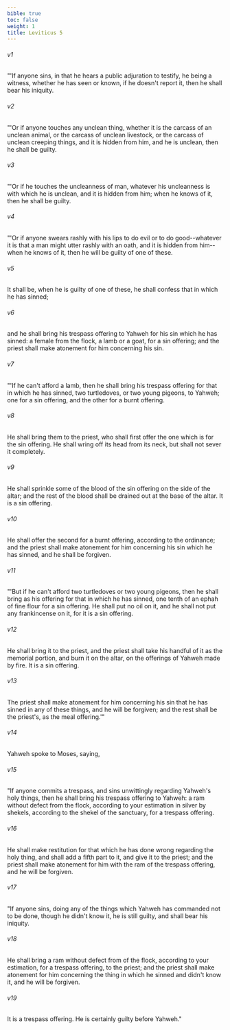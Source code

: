 ```yaml
---
bible: true
toc: false
weight: 1
title: Leviticus 5
---
```




###### v1 
"'If anyone sins, in that he hears a public adjuration to testify, he being a witness, whether he has seen or known, if he doesn't report it, then he shall bear his iniquity. 

###### v2 
"'Or if anyone touches any unclean thing, whether it is the carcass of an unclean animal, or the carcass of unclean livestock, or the carcass of unclean creeping things, and it is hidden from him, and he is unclean, then he shall be guilty. 

###### v3 
"'Or if he touches the uncleanness of man, whatever his uncleanness is with which he is unclean, and it is hidden from him; when he knows of it, then he shall be guilty. 

###### v4 
"'Or if anyone swears rashly with his lips to do evil or to do good--whatever it is that a man might utter rashly with an oath, and it is hidden from him--when he knows of it, then he will be guilty of one of these. 

###### v5 
It shall be, when he is guilty of one of these, he shall confess that in which he has sinned; 

###### v6 
and he shall bring his trespass offering to Yahweh for his sin which he has sinned: a female from the flock, a lamb or a goat, for a sin offering; and the priest shall make atonement for him concerning his sin. 

###### v7 
"'If he can't afford a lamb, then he shall bring his trespass offering for that in which he has sinned, two turtledoves, or two young pigeons, to Yahweh; one for a sin offering, and the other for a burnt offering. 

###### v8 
He shall bring them to the priest, who shall first offer the one which is for the sin offering. He shall wring off its head from its neck, but shall not sever it completely. 

###### v9 
He shall sprinkle some of the blood of the sin offering on the side of the altar; and the rest of the blood shall be drained out at the base of the altar. It is a sin offering. 

###### v10 
He shall offer the second for a burnt offering, according to the ordinance; and the priest shall make atonement for him concerning his sin which he has sinned, and he shall be forgiven. 

###### v11 
"'But if he can't afford two turtledoves or two young pigeons, then he shall bring as his offering for that in which he has sinned, one tenth of an ephah of fine flour for a sin offering. He shall put no oil on it, and he shall not put any frankincense on it, for it is a sin offering. 

###### v12 
He shall bring it to the priest, and the priest shall take his handful of it as the memorial portion, and burn it on the altar, on the offerings of Yahweh made by fire. It is a sin offering. 

###### v13 
The priest shall make atonement for him concerning his sin that he has sinned in any of these things, and he will be forgiven; and the rest shall be the priest's, as the meal offering.'" 

###### v14 
Yahweh spoke to Moses, saying, 

###### v15 
"If anyone commits a trespass, and sins unwittingly regarding Yahweh's holy things, then he shall bring his trespass offering to Yahweh: a ram without defect from the flock, according to your estimation in silver by shekels, according to the shekel of the sanctuary, for a trespass offering. 

###### v16 
He shall make restitution for that which he has done wrong regarding the holy thing, and shall add a fifth part to it, and give it to the priest; and the priest shall make atonement for him with the ram of the trespass offering, and he will be forgiven. 

###### v17 
"If anyone sins, doing any of the things which Yahweh has commanded not to be done, though he didn't know it, he is still guilty, and shall bear his iniquity. 

###### v18 
He shall bring a ram without defect from of the flock, according to your estimation, for a trespass offering, to the priest; and the priest shall make atonement for him concerning the thing in which he sinned and didn't know it, and he will be forgiven. 

###### v19 
It is a trespass offering. He is certainly guilty before Yahweh."


